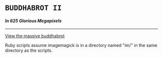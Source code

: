 # <code>BUDDHABROT II</code>
#### _In 625 Glorious Megapixels_

---

[View the massive buddhabrot](http://htmlpreview.github.io/?https://github.com/ryanclarke/buddhabrot-2/blob/04c22d8c5f873101b1e2134f828fe22cba9ee482/index.html)

Ruby scripts assume imagemagick is in a directory named "im/" in the same directory as the scripts.

